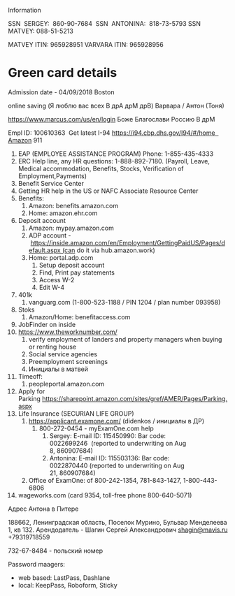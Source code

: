 Information

SSN  SERGEY:    860-90-7684 
SSN  ANTONINA: 	818-73-5793
SSN  MATVEY:    088-51-5213

MATVEY ITIN:  965928951
VARVARA ITIN: 965928956

# Green card details
Admission date - 04/09/2018
Boston

online saving (Я люблю вас всех В дрА дрМ дрВ)
Варвара / Антон (Тоня)

https://www.marcus.com/us/en/login
Боже Благослави Россию В дрМ

Empl ID: 100610363  Get latest I-94 https://i94.cbp.dhs.gov/I94/#/home  Amazon 911
1. EAP (EMPLOYEE ASSISTANCE PROGRAM) Phone: 1-855-435-4333 
2. ERC Help line, any HR questions: 1-888-892-7180. (Payroll, Leave, Medical accommodation, Benefits, Stocks, Verification of Employment,Payments)
3. Benefit Service Center
4. Getting HR help in the US or NAFC Associate Resource Center
5. Benefits:
    1. Amazon: benefits.amazon.com
    2. Home: amazon.ehr.com
6. Deposit account
    1. Amazon: mypay.amazon.com
    2. ADP account - https://inside.amazon.com/en/Employment/GettingPaidUS/Pages/default.aspx (can do it via hub.amazon.work)
    3. Home: portal.adp.com
        1. Setup deposit account
        2. Find, Print pay statements
        3. Access W-2
        4. Edit W-4
7. 401k
    1. vanguarg.com (1-800-523-1188 / PIN 1204 / plan number 093958)
8. Stoks
    1. Amazon/Home: benefitaccess.com
9. JobFinder on inside
10. https://www.theworknumber.com/
    1. verify employment of landers and property managers when buying or renting house
    2. Social service agencies 
    3. Preemployment screenings
    3. Инициалы в матвей
11. Timeoff:
    1. peopleportal.amazon.com
12. Apply for Parking https://sharepoint.amazon.com/sites/gref/AMER/Pages/Parking.aspx
13. Life Insurance (SECURIAN LIFE GROUP)
    1. https://applicant.examone.com/ (didenkos / инициалы в ДР)
        1. 800-272-0454 - myExamOne.com help
            1. Sergey: E-mail ID: 115450990: Bar code: 0022699246  (reported to underwriting on Aug 8, 860907684)
            2. Antonina: E-mail ID: 115503136: Bar code: 0022870440 (reported to underwriting on Aug 21, 860907684)
    2. Office of ExamOne: of 800-242-1354, 781-843-1427, 1-800-443-6806
14. wageworks.com (card 9354, toll-free phone 800-640-5071)

Адрес Антона в Питере

188662, Ленинградская область, Поселок Мурино, Бульвар Менделеева 1, кв 132.
Арендодатель - Шагин Сергей Александрович shagin@mavis.ru +79319718559

732-67-8484 - польский номер


Password maagers:
- web based: LastPass, Dashlane
- local: KeepPass, Roboform, Sticky
